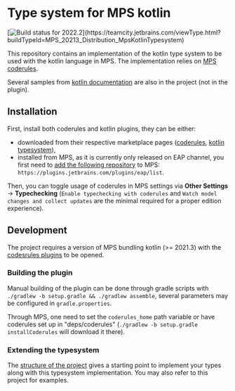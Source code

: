 # Type system for MPS kotlin
[![Build status for 2022.2](http://teamcity.jetbrains.com/app/rest/builds/buildType(id:MPS_20221_Distribution_MpsKotlinTypesystem)/statusIcon)](https://teamcity.jetbrains.com/viewType.html?buildTypeId=MPS_20213_Distribution_MpsKotlinTypesystem)

This repository contains an implementation of the kotlin type system to be used with the kotlin language in MPS. The implementation relies on [MPS coderules](https://github.com/jetbrains/mps-coderules).

Several samples from [kotlin documentation](https://play.kotlinlang.org/byExample/overview) are also in the project (not in the plugin).

## Installation
First, install both coderules and kotlin plugins, they can be either:
- downloaded from their respective marketplace pages ([coderules](https://plugins.jetbrains.com/plugin/18646-mps-coderules-typechecking), [kotlin typesystem](https://plugins.jetbrains.com/plugin/18637-mps-kotlin-typesystem)),
- installed from MPS, as it is currently only released on EAP channel, you first need to [add the following repository](https://www.jetbrains.com/help/idea/managing-plugins.html#add_plugin_repos) to MPS: `https://plugins.jetbrains.com/plugins/eap/list`.

Then, you can toggle usage of coderules in MPS settings via **Other Settings** -> **Typechecking** (`Enable typechecking with coderules` and `Watch model changes and collect updates` are the minimal required for a proper edition experience).

## Development
The project requires a version of MPS bundling kotlin (>= 2021.3) with the [codesrules plugins](https://github.com/jetbrains/mps-coderules) to be opened.

### Building the plugin
Manual building of the plugin can be done through gradle scripts with `./gradlew -b setup.gradle && ./gradlew assemble`, several parameters may be configured in `gradle.properties`.

Through MPS, one need to set the `coderules_home` path variable or have coderules set up in "deps/coderules" (`./gradlew -b setup.gradle installCoderules` will download it there).

### Extending the typesystem
The [structure of the project](./doc/structure.md) gives a starting point to implement your types along with this typesystem implementation. You may also refer to this project for examples.
